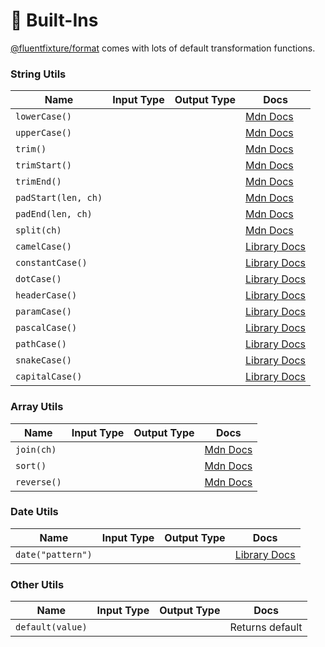 # 🐧 Built-Ins

[@fluentfixture/format](../) comes with lots of default transformation functions.

### String Utils

<table><thead><tr><th>Name</th><th data-type="select">Input Type</th><th data-type="select">Output Type</th><th>Docs</th></tr></thead><tbody><tr><td><code>lowerCase()</code></td><td></td><td></td><td><a href="https://developer.mozilla.org/en-US/docs/Web/JavaScript/Reference/Global_Objects/String">Mdn Docs</a></td></tr><tr><td><code>upperCase()</code></td><td></td><td></td><td><a href="https://developer.mozilla.org/en-US/docs/Web/JavaScript/Reference/Global_Objects/String">Mdn Docs</a></td></tr><tr><td><code>trim()</code></td><td></td><td></td><td><a href="https://developer.mozilla.org/en-US/docs/Web/JavaScript/Reference/Global_Objects/String">Mdn Docs</a></td></tr><tr><td><code>trimStart()</code></td><td></td><td></td><td><a href="https://developer.mozilla.org/en-US/docs/Web/JavaScript/Reference/Global_Objects/String">Mdn Docs</a></td></tr><tr><td><code>trimEnd()</code></td><td></td><td></td><td><a href="https://developer.mozilla.org/en-US/docs/Web/JavaScript/Reference/Global_Objects/String">Mdn Docs</a></td></tr><tr><td><code>padStart(len, ch)</code></td><td></td><td></td><td><a href="https://developer.mozilla.org/en-US/docs/Web/JavaScript/Reference/Global_Objects/String">Mdn Docs</a></td></tr><tr><td><code>padEnd(len, ch)</code></td><td></td><td></td><td><a href="https://developer.mozilla.org/en-US/docs/Web/JavaScript/Reference/Global_Objects/String">Mdn Docs</a></td></tr><tr><td><code>split(ch)</code></td><td></td><td></td><td><a href="https://developer.mozilla.org/en-US/docs/Web/JavaScript/Reference/Global_Objects/String">Mdn Docs</a></td></tr><tr><td><code>camelCase()</code></td><td></td><td></td><td><a href="https://www.npmjs.com/package/change-case">Library Docs</a></td></tr><tr><td><code>constantCase()</code></td><td></td><td></td><td><a href="https://www.npmjs.com/package/change-case">Library Docs</a></td></tr><tr><td><code>dotCase()</code></td><td></td><td></td><td><a href="https://www.npmjs.com/package/change-case">Library Docs</a></td></tr><tr><td><code>headerCase()</code></td><td></td><td></td><td><a href="https://www.npmjs.com/package/change-case">Library Docs</a></td></tr><tr><td><code>paramCase()</code></td><td></td><td></td><td><a href="https://www.npmjs.com/package/change-case">Library Docs</a></td></tr><tr><td><code>pascalCase()</code></td><td></td><td></td><td><a href="https://www.npmjs.com/package/change-case">Library Docs</a></td></tr><tr><td><code>pathCase()</code></td><td></td><td></td><td><a href="https://www.npmjs.com/package/change-case">Library Docs</a></td></tr><tr><td><code>snakeCase()</code></td><td></td><td></td><td><a href="https://www.npmjs.com/package/change-case">Library Docs</a></td></tr><tr><td><code>capitalCase()</code></td><td></td><td></td><td><a href="https://www.npmjs.com/package/change-case">Library Docs</a></td></tr></tbody></table>

### Array Utils

<table><thead><tr><th>Name</th><th data-type="select">Input Type</th><th data-type="select">Output Type</th><th>Docs</th></tr></thead><tbody><tr><td><code>join(ch)</code></td><td></td><td></td><td><a href="https://developer.mozilla.org/en-US/docs/Web/JavaScript/Reference/Global_Objects/Array">Mdn Docs</a></td></tr><tr><td><code>sort()</code></td><td></td><td></td><td><a href="https://developer.mozilla.org/en-US/docs/Web/JavaScript/Reference/Global_Objects/Array">Mdn Docs</a></td></tr><tr><td><code>reverse()</code></td><td></td><td></td><td><a href="https://developer.mozilla.org/en-US/docs/Web/JavaScript/Reference/Global_Objects/Array">Mdn Docs</a></td></tr></tbody></table>

### Date Utils

<table><thead><tr><th>Name</th><th data-type="select">Input Type</th><th data-type="select">Output Type</th><th>Docs</th></tr></thead><tbody><tr><td><code>date("pattern")</code></td><td></td><td></td><td><a href="https://day.js.org/docs/en/display/format">Library Docs</a></td></tr></tbody></table>

### Other Utils

<table><thead><tr><th>Name</th><th data-type="select">Input Type</th><th data-type="select">Output Type</th><th>Docs</th></tr></thead><tbody><tr><td><code>default(value)</code></td><td></td><td></td><td>Returns default</td></tr></tbody></table>
